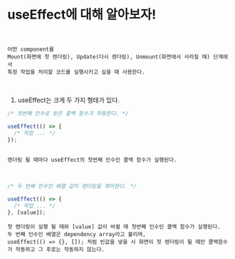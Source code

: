 # useEffect에 대해 알아보자!

<br />

```
어떤 component를
Mount(화면에 첫 렌더링), Update(다시 렌더링), Unmount(화면에서 사라질 때) 단계에서
특정 작업을 처리할 코드를 실행시키고 싶을 때 사용한다.
```

<br />

1. useEffect는 크게 두 가지 형태가 있다.

```javascript
/* 첫번째 인수로 받은 콜백 함수가 작동한다. */

useEffect(() => {
  /* 작업 ... */
});
```
```

렌더링 될 때마다 useEffect의 첫번째 인수인 콜백 함수가 실행된다.

```

<br />

```javascript
/* 두 번째 인수인 배열 값이 렌더링을 제어한다. */

useEffect(() => {
  /* 작업 ... */
}, [value]);
```
```
첫 렌더링이 실행 될 때와 [value] 값이 바뀔 때 첫번째 인수인 콜백 함수가 실행된다.
두 번째 인수인 배열은 dependency array라고 불리며,
useEffect(() => {}, []); 처럼 빈값을 넣을 시 화면이 첫 렌더링이 될 때만 콜백함수가 작동하고 그 후로는 작동하지 않는다.
```
